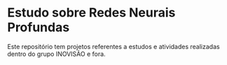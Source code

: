 # Estudo sobre Redes Neurais Profundas

Este repositório tem projetos referentes a estudos e atividades realizadas dentro do grupo INOVISÃO e fora. 






